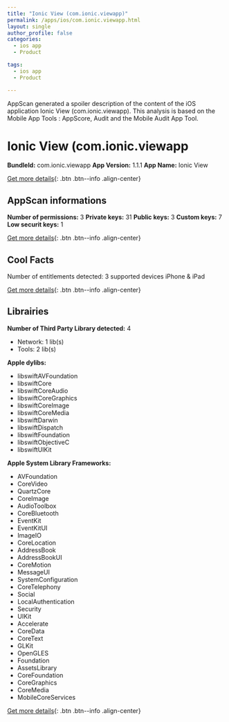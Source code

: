 ```yaml
---
title: "Ionic View (com.ionic.viewapp)"
permalink: /apps/ios/com.ionic.viewapp.html
layout: single
author_profile: false
categories: 
  - ios app 
  - Product 

tags: 
  - ios app 
  - Product 

---
```

AppScan generated a spoiler description of the content of the iOS application Ionic View (com.ionic.viewapp). This analysis is based on the Mobile App Tools : AppScore, Audit and the Mobile Audit App Tool.

# Ionic View (com.ionic.viewapp

**BundleId:** com.ionic.viewapp
**App Version:** 1.1.1
**App Name:** Ionic View


[Get more details](/pricing.html){: .btn .btn--info .align-center}  
  
## AppScan informations 

**Number of permissions:** 3
**Private keys:** 31
**Public keys:** 3
**Custom keys:** 7
**Low securit keys:** 1
  
[Get more details](/pricing.html){: .btn .btn--info .align-center}

## Cool Facts

Number of entitlements detected: 3
supported devices iPhone & iPad
  
[Get more details](/pricing.html){: .btn .btn--info .align-center}

## Librairies 
**Number of Third Party Library detected:** 4
- Network: 1 lib(s)
- Tools: 2 lib(s)

**Apple dylibs:**
- libswiftAVFoundation
- libswiftCore
- libswiftCoreAudio
- libswiftCoreGraphics
- libswiftCoreImage
- libswiftCoreMedia
- libswiftDarwin
- libswiftDispatch
- libswiftFoundation
- libswiftObjectiveC
- libswiftUIKit


**Apple System Library Frameworks:**
- AVFoundation
- CoreVideo
- QuartzCore
- CoreImage
- AudioToolbox
- CoreBluetooth
- EventKit
- EventKitUI
- ImageIO
- CoreLocation
- AddressBook
- AddressBookUI
- CoreMotion
- MessageUI
- SystemConfiguration
- CoreTelephony
- Social
- LocalAuthentication
- Security
- UIKit
- Accelerate
- CoreData
- CoreText
- GLKit
- OpenGLES
- Foundation
- AssetsLibrary
- CoreFoundation
- CoreGraphics
- CoreMedia
- MobileCoreServices


  
[Get more details](/pricing.html){: .btn .btn--info .align-center}

